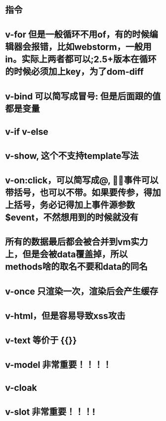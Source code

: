 # 指令
# v-for 但是一般循环不用of，有的时候编辑器会报错，比如webstorm，一般用in。实际上两者都可以;2.5+版本在循环的时候必须加上key，为了dom-diff
# v-bind 可以简写成冒号: 但是后面跟的值都是变量
# v-if v-else
# v-show, 这个不支持template写法
# v-on:click，可以简写成@, 事件可以带括号，也可以不带。如果要传参，得加上括号，务必记得加上事件源参数$event，不然想用到的时候就没有
# 所有的数据最后都会被合并到vm实力上，但是会被data覆盖掉，所以methods啥的取名不要和data的同名
# v-once 只渲染一次，渲染后会产生缓存
# v-html，但是容易导致xss攻击
# v-text 等价于 {{}}
# v-model 非常重要！！！！
# v-cloak
# v-slot 非常重要！！！!
  
 